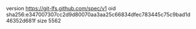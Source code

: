 version https://git-lfs.github.com/spec/v1
oid sha256:e347007307cc2d9d80070aa3aa25c66834dfec783445c75c9bad1d46352d681f
size 5562
